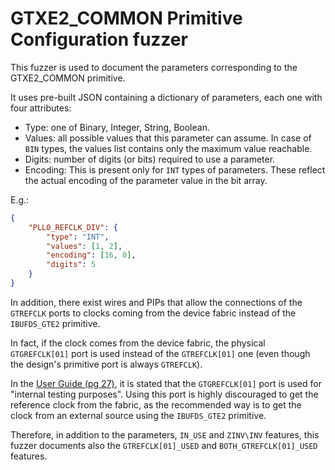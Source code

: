 GTXE2\_COMMON Primitive Configuration fuzzer
============================================

This fuzzer is used to document the parameters corresponding to the GTXE2\_COMMON primitive.

It uses pre-built JSON containing a dictionary of parameters, each one with four attributes:

- Type: one of Binary, Integer, String, Boolean.
- Values: all possible values that this parameter can assume. In case of `BIN` types, the values list contains only the maximum value reachable.
- Digits: number of digits (or bits) required to use a parameter.
- Encoding: This is present only for `INT` types of parameters. These reflect the actual encoding of the parameter value in the bit array.

E.g.:

```json
{
    "PLL0_REFCLK_DIV": {
        "type": "INT",
        "values": [1, 2],
        "encoding": [16, 0],
        "digits": 5
    }
}
```

In addition, there exist wires and PIPs that allow the connections of the `GTREFCLK` ports to clocks coming from the device fabric instead of the `IBUFDS_GTE2` primitive.

In fact, if the clock comes from the device fabric, the physical `GTGREFCLK[01]` port is used instead of the `GTREFCLK[01]` one (even though the design's primitive port is always `GTREFCLK`).

In the [User Guide (pg 27)](https://docs.amd.com/v/u/en-US/ug476_7Series_Transceivers), it is stated that the `GTGREFCLK[01]` port is used for "internal testing purposes".
Using this port is highly discouraged to get the reference clock from the fabric, as the recommended way is to get the clock from an external source using the `IBUFDS_GTE2` primitive.

Therefore, in addition to the parameters, `IN_USE` and `ZINV\INV` features, this fuzzer documents also the `GTREFCLK[01]_USED` and `BOTH_GTREFCLK[01]_USED` features.
